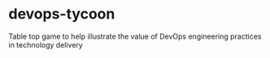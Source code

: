 # devops-tycoon
Table top game to help illustrate the value of DevOps engineering practices in technology delivery
